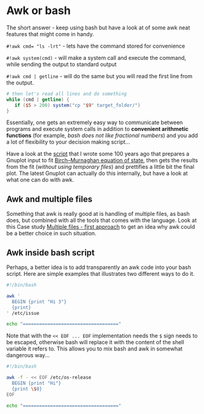# Awk or bash

The short answer - keep using bash but have a look at of some awk neat features that might come in handy.

`#!awk cmd= "ls -lrt"` - lets have the command stored for convenience

`#!awk system(cmd)` - will make a system call and execute the command, while sending the output to standard output

`#!awk cmd | getline` - will do the same but you will read the first line from the output.

``` awk
# then let's read all lines and do something
while (cmd | getline) {    
   if ($5 > 200) system("cp "$9" target_folder/")
}
```

Essentially, one gets an extremely easy way to communicate between programs and execute system calls in addition to **convenient arithmetic functions** (for example, _bash does not like fractional numbers_) and you add a lot of flexibility to your decision making script...

Have a look at the [script](./Case_studies/awk_gnuplot.md) that I wrote some 100 years ago that prepares a Gnuplot input to fit [Birch–Murnaghan equation of state](https://en.wikipedia.org/wiki/Birch%E2%80%93Murnaghan_equation_of_state), then gets the results from the fit (_without using temporary files_) and prettifies a little bit the final plot. The latest Gnuplot can actually do this internally, but have a look at what one can do with awk.

## Awk and multiple files
Something that awk is really good at is handling of multiple files, as bash does, but combined with all the tools that comes with the language. Look at this Case study [Multiple files - first approach](./Case_studies/multiple_files_I.md) to get an idea why awk could be a better choice in such situation.

## Awk inside bash script
Perhaps, a better idea is to add transparently an awk code into your bash script. Here are simple examples that illustrates two different ways to do it.

``` bash
#!/bin/bash

awk '
  BEGIN {print "Hi 3"}
  {print}
' /etc/issue

echo "==================================="
```
Note that with the `<< EOF ... EOF` implementation needs the `$` sign needs to be escaped, otherwise bash will replace it with the content of the shell variable it refers to. This allows you to mix bash and awk in somewhat dangerous way...

``` bash
#!/bin/bash

awk -f - << EOF /etc/os-release
  BEGIN {print "Hi"}
  {print \$0}
EOF

echo "==================================="
```

